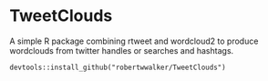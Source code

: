 # TweetClouds

A simple R package combining rtweet and wordcloud2 to produce wordclouds from twitter handles or searches and hashtags.

```
devtools::install_github("robertwwalker/TweetClouds")

```
